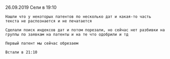 26.09.2019
    Сели в 19:10

    Нашли что у некоторых патентов по несколько дат и какая-то часть текста не распознается и не печатается

    Сделали поиск индексов дат и потом порезали, но сейчас нет разбивки на группы по заявкам на патенты и на те что одобрили и тд

    Первый патент мы сейчас обрезаем

    Встали в 21:10

